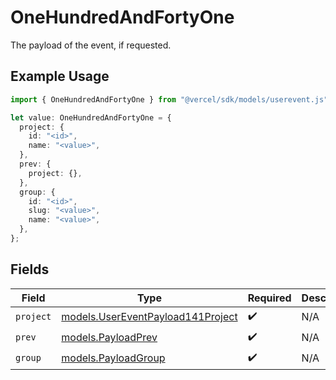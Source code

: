 # OneHundredAndFortyOne

The payload of the event, if requested.

## Example Usage

```typescript
import { OneHundredAndFortyOne } from "@vercel/sdk/models/userevent.js";

let value: OneHundredAndFortyOne = {
  project: {
    id: "<id>",
    name: "<value>",
  },
  prev: {
    project: {},
  },
  group: {
    id: "<id>",
    slug: "<value>",
    name: "<value>",
  },
};
```

## Fields

| Field                                                                        | Type                                                                         | Required                                                                     | Description                                                                  |
| ---------------------------------------------------------------------------- | ---------------------------------------------------------------------------- | ---------------------------------------------------------------------------- | ---------------------------------------------------------------------------- |
| `project`                                                                    | [models.UserEventPayload141Project](../models/usereventpayload141project.md) | :heavy_check_mark:                                                           | N/A                                                                          |
| `prev`                                                                       | [models.PayloadPrev](../models/payloadprev.md)                               | :heavy_check_mark:                                                           | N/A                                                                          |
| `group`                                                                      | [models.PayloadGroup](../models/payloadgroup.md)                             | :heavy_check_mark:                                                           | N/A                                                                          |